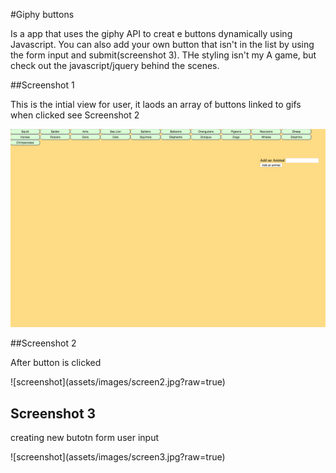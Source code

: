 #Giphy buttons

<p>Is a app that uses the giphy API to creat e buttons dynamically using Javascript. You can also add your own button that isn't in the list by using the form input and submit(screenshot 3). THe styling isn't my A game, but check out the javascript/jquery behind the scenes.</p>

##Screenshot 1
<p> This is the intial view for user, it laods an array of buttons linked to gifs when clicked see Screenshot 2</p>

![screenshot](assets/images/screen1.jpg?raw=true)

##Screenshot 2
<p> After button is clicked</p>
![screenshot](assets/images/screen2.jpg?raw=true)

## Screenshot 3 
<p>creating new butotn form user input</p>
![screenshot](assets/images/screen3.jpg?raw=true)